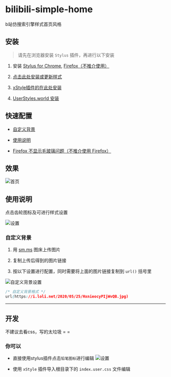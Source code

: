 # bilibili-simple-home

b站仿搜索引擎样式首页风格

## 安装

> 请先在浏览器安装 `Stylus` 插件，再进行以下安装

1. 安装 [Stylus for Chrome](https://chrome.google.com/webstore/detail/stylus/clngdbkpkpeebahjckkjfobafhncgmne), [Firefox（不推介使用）](https://addons.mozilla.org/en-US/firefox/addon/styl-us/)

2. [点击此处安装或更新样式](https://cdn.jsdelivr.net/gh/hakadao/bilibili-simple-home@master/index.user.css)

3. [xStyle插件的在此处安装](https://ext.firefoxcn.net/xstyle/install/open.html?name=bilibili搜索引擎首页样式&code=https://cdn.jsdelivr.net/gh/hakadao/bilibili-simple-home@master/index.user.css)

4. [UserStyles.world 安装](https://userstyles.world/style/3022/bilibili)

## 快速配置

* [自定义背景](#自定义背景)

* [使用说明](#使用说明)

* [Firefox 不显示毛玻璃问题（不推介使用 Firefox）](https://github.com/hakadao/bilibili-simple-home/issues/11)

## 效果

![首页](https://user-images.githubusercontent.com/33394391/203888936-3c80b16d-f6ee-4bf0-adfe-18df11cca975.jpg)

## 使用说明

点击齿轮图标及可进行样式设置

![设置](https://cdn.jsdelivr.net/gh/hakadao/bilibili-simple-home@master/preview/setting-preview.png)

### 自定义背景

1. 用 [sm.ms](https://sm.ms/) 图床上传图片

2. 复制上传后得到的图片链接

3. 按以下设置进行配置，同时需要将上面的图片链接复制到 `url()` 括号里

![自定义背景设置](https://i.loli.net/2020/09/22/OeU6xdqKCujzIL4.png)

``` css
/* 自定义背景格式 */
url(https://i.loli.net/2020/05/25/HxnieocyPIjWvQB.jpg)
```

---

## 开发

不建议去看css，写的太垃圾 = =

### 你可以

* 直接使用stylus插件点击`铅笔图标`进行编辑
![设置](https://cdn.jsdelivr.net/gh/hakadao/bilibili-simple-home@master/preview/setting-preview.png)

* 使用 `xStyle` 插件导入根目录下的 `index.user.css` 文件编辑
